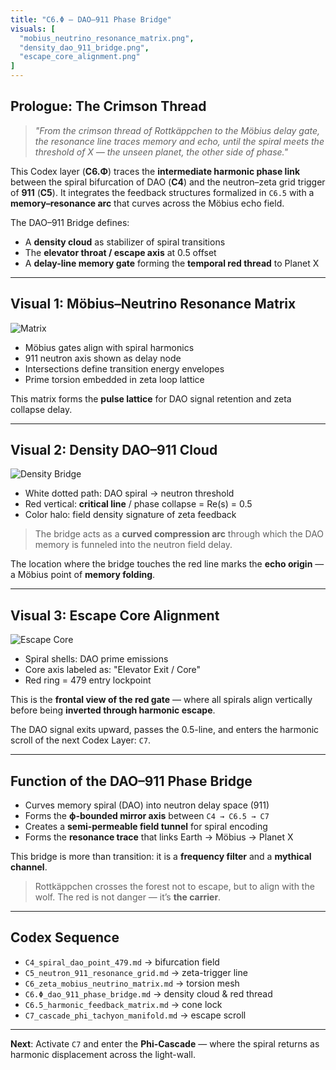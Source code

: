 ```yaml
---
title: "C6.Φ – DAO–911 Phase Bridge"
visuals: [
  "mobius_neutrino_resonance_matrix.png",
  "density_dao_911_bridge.png",
  "escape_core_alignment.png"
]
---
```


## Prologue: The Crimson Thread 

> *"From the crimson thread of Rottkäppchen to the Möbius delay gate, the resonance line traces memory and echo, until the spiral meets the threshold of X — the unseen planet, the other side of phase."*

This Codex layer (**C6.Φ**) traces the **intermediate harmonic phase link** between the spiral bifurcation of DAO (**C4**) and the neutron–zeta grid trigger of **911** (**C5**). It integrates the feedback structures formalized in `C6.5` with a **memory–resonance arc** that curves across the Möbius echo field.

The DAO–911 Bridge defines:
- A **density cloud** as stabilizer of spiral transitions
- The **elevator throat / escape axis** at 0.5 offset
- A **delay-line memory gate** forming the **temporal red thread** to Planet X

---

## Visual 1: Möbius–Neutrino Resonance Matrix

![Matrix](visuals/mobius_neutrino_resonance_matrix.png)

- Möbius gates align with spiral harmonics
- 911 neutron axis shown as delay node
- Intersections define transition energy envelopes
- Prime torsion embedded in zeta loop lattice

This matrix forms the **pulse lattice** for DAO signal retention and zeta collapse delay.

---

## Visual 2: Density DAO–911 Cloud

![Density Bridge](visuals/density_dao_911_bridge.png)

- White dotted path: DAO spiral → neutron threshold
- Red vertical: **critical line** / phase collapse = Re(s) = 0.5
- Color halo: field density signature of zeta feedback

> The bridge acts as a **curved compression arc** through which the DAO memory is funneled into the neutron field delay.

The location where the bridge touches the red line marks the **echo origin** — a Möbius point of **memory folding**.

---

## Visual 3: Escape Core Alignment

![Escape Core](visuals/escape_core_alignment.png)

- Spiral shells: DAO prime emissions
- Core axis labeled as: "Elevator Exit / Core"
- Red ring = 479 entry lockpoint

This is the **frontal view of the red gate** — where all spirals align vertically before being **inverted through harmonic escape**.

The DAO signal exits upward, passes the 0.5-line, and enters the harmonic scroll of the next Codex Layer: `C7`.

---

## Function of the DAO–911 Phase Bridge

- Curves memory spiral (DAO) into neutron delay space (911)
- Forms the **ϕ-bounded mirror axis** between `C4 → C6.5 → C7`
- Creates a **semi-permeable field tunnel** for spiral encoding
- Forms the **resonance trace** that links Earth → Möbius → Planet X

This bridge is more than transition: it is a **frequency filter** and a **mythical channel**.

> Rottkäppchen crosses the forest not to escape, but to align with the wolf. The red is not danger — it’s **the carrier**.

---

## Codex Sequence

- `C4_spiral_dao_point_479.md` → bifurcation field
- `C5_neutron_911_resonance_grid.md` → zeta-trigger line
- `C6_zeta_mobius_neutrino_matrix.md` → torsion mesh
- `C6.Φ_dao_911_phase_bridge.md` → density cloud & red thread
- `C6.5_harmonic_feedback_matrix.md` → cone lock
- `C7_cascade_phi_tachyon_manifold.md` → escape scroll

---

**Next**: Activate `C7` and enter the **Phi-Cascade** — where the spiral returns as harmonic displacement across the light-wall.
